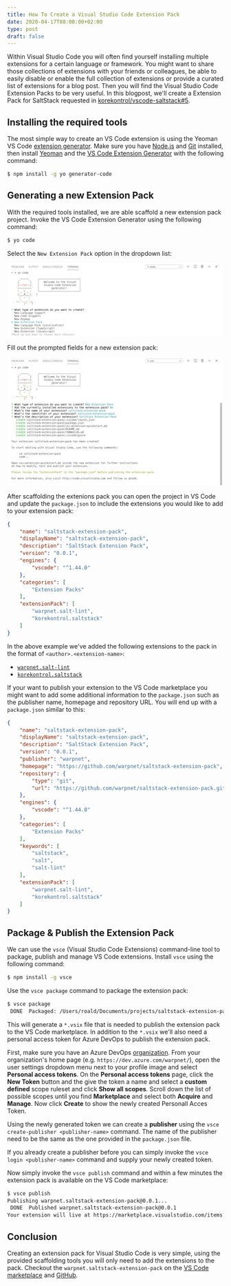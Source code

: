 ```yaml
---
title: How To Create a Visual Studio Code Extension Pack
date: 2020-04-17T08:00:00+02:00
type: post
draft: false
---
```


Within Visual Studio Code you will often find yourself installing multiple extensions for a certain language or framework. You might want to share those collections of extensions with your friends or colleagues, be able to easily disable or enable the full collection of extensions or provide a curated list of extensions for a blog post. Then you will find the Visual Studio Code Extension Packs to be very useful. In this blogpost, we'll create a Extension Pack for SaltStack requested in [korekontrol/vscode-saltstack#5](https://github.com/korekontrol/vscode-saltstack/issues/5).

## Installing the required tools

The most simple way to create an VS Code extension is using the Yeoman VS Code [extension generator](https://code.visualstudio.com/docs/extensions/yocode). Make sure you have [Node.js](https://nodejs.org/en/) and [Git](https://git-scm.com/) installed, then install [Yeoman](http://yeoman.io/) and the [VS Code Extension Generator](https://www.npmjs.com/package/generator-code) with the following command:

```bash
$ npm install -g yo generator-code
```

## Generating a new Extension Pack

With the required tools installed, we are able scaffold a new extension pack project. Invoke the VS Code Extension Generator using the following command:

```bash
$ yo code
```

Select the `New Extension Pack` option in the dropdown list:

![Yeoman](/images/posts/2020/04/17/vscode_01.png)

Fill out the prompted fields for a new extension pack:

![Yeoman](/images/posts/2020/04/17/vscode_02.jpg)

After scaffolding the extenions pack you can open the project in VS Code and update the `package.json` to include the extensions you would like to add to your extension pack:

```json
{
    "name": "saltstack-extension-pack",
    "displayName": "saltstack-extension-pack",
    "description": "SaltStack Extension Pack",
    "version": "0.0.1",
    "engines": {
        "vscode": "^1.44.0"
    },
    "categories": [
        "Extension Packs"
    ],
    "extensionPack": [ 
        "warpnet.salt-lint",
        "korekontrol.saltstack"
    ]
}
```

In the above example we've added the following extensions to the pack in the format of `<author>.<extension-name>`:

- [`warpnet.salt-lint`](https://marketplace.visualstudio.com/items?itemName=warpnet.salt-lint)
- [`korekontrol.saltstack`](https://marketplace.visualstudio.com/items?itemName=korekontrol.saltstack)

If your want to publish your extension to the VS Code marketplace you might want to add some additional information to the `package.json` such as the publisher name, homepage and repository URL. You will end up with a `package.json` similar to this:

```json
{
    "name": "saltstack-extension-pack",
    "displayName": "saltstack-extension-pack",
    "description": "SaltStack Extension Pack",
    "version": "0.0.1",
    "publisher": "warpnet",
    "homepage": "https://github.com/warpnet/saltstack-extension-pack",
	"repository": {
		"type": "git",
		"url": "https://github.com/warpnet/saltstack-extension-pack.git"
	},
    "engines": {
        "vscode": "^1.44.0"
    },
    "categories": [
        "Extension Packs"
    ],
    "keywords": [
		"saltstack",
		"salt",
		"salt-lint"
	],
    "extensionPack": [ 
        "warpnet.salt-lint",
        "korekontrol.saltstack"
    ]
}
```

## Package & Publish the Extension Pack

We can use the `vsce` (Visual Studio Code Extensions) command-line tool to package, publish and manage VS Code extensions. Install `vsce` using the following command:

```bash
$ npm install -g vsce
```

Use the `vsce package` command to package the extension pack:

```bash
$ vsce package
 DONE  Packaged: /Users/roald/Documents/projects/saltstack-extension-pack/saltstack-extension-pack-0.0.1.vsix (6 files, 3.08KB)
```

This will generate a `*.vsix` file that is needed to publish the extension pack to the VS Code marketplace. In addition to the `*.vsix` we'll also need a personal access token for Azure DevOps to publish the extension pack.

First, make sure you have an Azure DevOps [organization](https://docs.microsoft.com/azure/devops/organizations/accounts/create-organization-msa-or-work-student). From your organization's home page (e.g. `https://dev.azure.com/warpnet/`), open the user settings dropdown menu next to your profile image and select **Personal access tokens**. On the **Personal access tokens** page, click the **New Token** button and the give the token a name and select a **custom defined** scope ruleset and click **Show all scopes**. Scroll down the list of possible scopes until you find **Marketplace** and select both **Acquire** and **Manage**. Now click **Create** to show the newly created Personall Acces Token.

Using the newly generated token we can create a **publisher** using the `vsce create-publisher <publisher-name>` command. The name of the publisher need to be the same as the one provided in the `package.json` file.

If you already create a publisher before you can simply invoke the `vsce login <publisher-name>` command and supply your newly created token.

Now simply invoke the `vsce publish` command and within a few minutes the extension pack is available on the VS Code marketplace:

```bash
$ vsce publish
Publishing warpnet.saltstack-extension-pack@0.0.1...
 DONE  Published warpnet.saltstack-extension-pack@0.0.1
Your extension will live at https://marketplace.visualstudio.com/items?itemName=warpnet.saltstack-extension-pack (might take a few minutes for it to show up).
```

## Conclusion

Creating an extension pack for Visual Studio Code is very simple, using the provided scaffolding tools you will only need to add the extensions to the pack. Checkout the `warpnet.saltstack-extension-pack` on the [VS Code marketplace](https://marketplace.visualstudio.com/items?itemName=warpnet.saltstack-extension-pack) and [GitHub](https://github.com/warpnet/saltstack-extension-pack).
